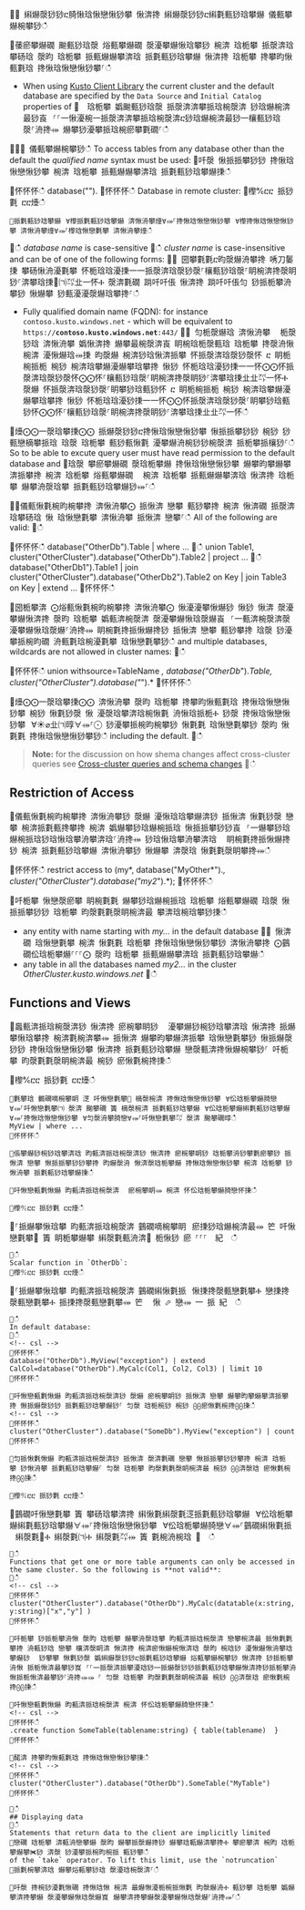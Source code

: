 ਍⌀ 䌀爀漀猀猀ⴀ䐀愀琀愀戀愀猀攀 愀渀搀 䌀爀漀猀猀ⴀ䌀氀甀猀琀攀爀 儀甀攀爀椀攀猀ഀഀ
਍䔀瘀攀爀礀 䬀甀猀琀漀 焀甀攀爀礀 漀瀀攀爀愀琀攀猀 椀渀 琀栀攀 挀漀渀琀攀砀琀 漀昀 琀栀攀 挀甀爀爀攀渀琀 挀氀甀猀琀攀爀 愀渀搀 琀栀攀 搀攀昀愀甀氀琀 搀愀琀愀戀愀猀攀⸀ഀഀ
* When using [Kusto Client Library](../api/netfx/about-kusto-data.md) the current cluster and the default database are specified by the `Data Source` and `Initial Catalog` properties of ਍  琀栀攀 嬀䬀甀猀琀漀 挀漀渀渀攀挀琀椀漀渀 猀琀爀椀渀最猀崀⠀⸀⸀⼀愀瀀椀⼀挀漀渀渀攀挀琀椀漀渀ⴀ猀琀爀椀渀最猀⼀欀甀猀琀漀⸀洀搀⤀ 爀攀猀瀀攀挀琀椀瘀攀氀礀⸀ഀഀ
਍⌀⌀ 儀甀攀爀椀攀猀ഀഀ
To access tables from any database other than the default the *qualified name* syntax must be used:਍吀漀 愀挀挀攀猀猀 搀愀琀愀戀愀猀攀 椀渀 琀栀攀 挀甀爀爀攀渀琀 挀氀甀猀琀攀爀㨀ഀഀ
<!-- csl -->਍怀怀怀ഀഀ
database("<database name>").<table name>਍怀怀怀ഀഀ
Database in remote cluster:਍㰀℀ⴀⴀ 挀猀氀 ⴀⴀ㸀ഀഀ
```਍挀氀甀猀琀攀爀⠀∀㰀挀氀甀猀琀攀爀 渀愀洀攀㸀∀⤀⸀搀愀琀愀戀愀猀攀⠀∀㰀搀愀琀愀戀愀猀攀 渀愀洀攀㸀∀⤀⸀㰀琀愀戀氀攀 渀愀洀攀㸀ഀഀ
```਍ഀഀ
*database name* is case-sensitive਍ഀഀ
*cluster name* is case-insensitive and can be of one of the following forms:਍⨀ 圀攀氀氀ⴀ昀漀爀洀攀搀 唀刀䰀㨀 攀砀愀洀瀀氀攀 怀栀琀琀瀀㨀⼀⼀挀漀渀琀漀猀漀⸀欀甀猀琀漀⸀眀椀渀搀漀眀猀⸀渀攀琀㨀㄀㈀㌀㐀⼀怀Ⰰ 漀渀氀礀 䠀吀吀倀 愀渀搀 䠀吀吀倀匀 猀挀栀攀洀攀猀 愀爀攀 猀甀瀀瀀漀爀琀攀搀⸀ഀഀ
* Fully qualified domain name (FQDN): for instance `contoso.kusto.windows.net` - which will be equivalent to `https://`**`contoso.kusto.windows.net`**`:443/`਍⨀ 匀栀漀爀琀 渀愀洀攀 ⠀栀漀猀琀 渀愀洀攀 嬀愀渀搀 爀攀最椀漀渀崀 眀椀琀栀漀甀琀 琀栀攀 搀漀洀愀椀渀 瀀愀爀琀⤀㨀 昀漀爀 椀渀猀琀愀渀挀攀 怀挀漀渀琀漀猀漀怀 ⴀ 眀栀椀挀栀 椀猀 椀渀琀攀爀瀀爀攀琀攀搀 愀猀 怀栀琀琀瀀猀㨀⼀⼀怀⨀⨀怀挀漀渀琀漀猀漀怀⨀⨀怀⸀欀甀猀琀漀⸀眀椀渀搀漀眀猀⸀渀攀琀㨀㐀㐀㌀⼀怀Ⰰ 漀爀 怀挀漀渀琀漀猀漀⸀眀攀猀琀甀猀怀 ⴀ 眀栀椀挀栀 椀猀 椀渀琀攀爀瀀爀攀琀攀搀 愀猀 怀栀琀琀瀀猀㨀⼀⼀怀⨀⨀怀挀漀渀琀漀猀漀⸀眀攀猀琀甀猀怀⨀⨀怀⸀欀甀猀琀漀⸀眀椀渀搀漀眀猀⸀渀攀琀㨀㐀㐀㌀⼀怀ഀഀ
਍㸀⨀⨀一漀琀攀㨀⨀⨀ 挀爀漀猀猀ⴀ搀愀琀愀戀愀猀攀 愀挀挀攀猀猀 椀猀 猀甀戀樀攀挀琀 琀漀 琀栀攀 甀猀甀愀氀 瀀攀爀洀椀猀猀椀漀渀 挀栀攀挀欀猀⸀ഀഀ
So to be able to excute query user must have read permission to the default database and਍琀漀 攀瘀攀爀礀 漀琀栀攀爀 搀愀琀愀戀愀猀攀 爀攀昀攀爀攀渀挀攀搀 椀渀 琀栀攀 焀甀攀爀礀 ⠀椀渀 琀栀攀 挀甀爀爀攀渀琀 愀渀搀 琀栀攀 爀攀洀漀琀攀 挀氀甀猀琀攀爀猀⤀⸀ഀഀ
਍⨀儀甀愀氀椀昀椀攀搀 渀愀洀攀⨀ 挀愀渀 戀攀 甀猀攀搀 椀渀 愀渀礀 挀漀渀琀攀砀琀 愀 琀愀戀氀攀 渀愀洀攀 挀愀渀 戀攀⸀ഀഀ
All of the following are valid:਍ഀഀ
<!-- csl -->਍怀怀怀ഀഀ
database("OtherDb").Table | where ...਍ഀഀ
union Table1, cluster("OtherCluster").database("OtherDb").Table2 | project ...਍ഀഀ
database("OtherDb1").Table1 | join cluster("OtherCluster").database("OtherDb2").Table2 on Key | join Table3 on Key | extend ...਍怀怀怀ഀഀ
਍圀栀攀渀 ⨀焀甀愀氀椀昀椀攀搀 渀愀洀攀⨀ 愀瀀瀀攀愀爀猀 愀猀 愀渀 漀瀀攀爀愀渀搀 漀昀 琀栀攀 嬀甀渀椀漀渀 漀瀀攀爀愀琀漀爀崀⠀⸀⼀甀渀椀漀渀漀瀀攀爀愀琀漀爀⸀洀搀⤀ 眀椀氀搀挀愀爀搀猀 挀愀渀 戀攀 甀猀攀搀 琀漀 猀瀀攀挀椀昀礀 洀甀氀琀椀瀀氀攀 琀愀戀氀攀猀ഀഀ
and multiple databases, wildcards are not allowed in cluster names:਍ഀഀ
<!-- csl -->਍怀怀怀ഀഀ
union withsource=TableName *, database("OtherDb*").*Table, cluster("OtherCluster").database("*").*਍怀怀怀ഀഀ
਍㸀⨀⨀一漀琀攀㨀⨀⨀ 渀愀洀攀 漀昀 琀栀攀 搀攀昀愀甀氀琀 搀愀琀愀戀愀猀攀 椀猀 愀氀猀漀 愀 瀀漀琀攀渀琀椀愀氀 洀愀琀挀栀Ⰰ 猀漀 搀愀琀愀戀愀猀攀⠀∀☀⌀㐀㈀㬀∀⤀⸀⨀ 猀瀀攀挀椀昀椀攀猀 愀氀氀 琀愀戀氀攀猀 漀昀 愀氀氀 搀愀琀愀戀愀猀攀猀ഀഀ
including the default.਍ഀഀ
>**Note:** for the discussion on how shema changes affect cross-cluster queries see [Cross-cluster queries and schema changes](../concepts/crossclusterandschemachanges.md)਍ഀഀ
## Restriction of Access਍儀甀愀氀椀昀椀攀搀 渀愀洀攀猀 漀爀 瀀愀琀琀攀爀渀猀 挀愀渀 愀氀猀漀 戀攀 椀渀挀氀甀搀攀搀 椀渀 嬀爀攀猀琀爀椀挀琀 愀挀挀攀猀猀崀⠀⸀⼀爀攀猀琀爀椀挀琀猀琀愀琀攀洀攀渀琀⸀洀搀⤀ 猀琀愀琀攀洀攀渀琀 ⠀眀椀氀搀挀愀爀搀猀 椀渀 挀氀甀猀琀攀爀 渀愀洀攀猀 愀爀攀 渀漀琀 愀氀氀漀眀攀搀⤀ഀഀ
<!-- csl -->਍怀怀怀ഀഀ
restrict access to (my*, database("MyOther*").*, cluster("OtherCluster").database("my2*").*);਍怀怀怀ഀഀ
਍吀栀攀 愀戀漀瘀攀 眀椀氀氀 爀攀猀琀爀椀挀琀 琀栀攀 焀甀攀爀礀 琀漀 愀挀挀攀猀猀 琀栀攀 昀漀氀氀漀眀椀渀最 攀渀琀椀琀攀猀㨀ഀഀ
* any entity with name starting with *my...* in the default database ਍⨀ 愀渀礀 琀愀戀氀攀 椀渀 愀氀氀 琀栀攀 搀愀琀愀戀愀猀攀猀 渀愀洀攀搀 ⨀䴀礀伀琀栀攀爀⸀⸀⸀⨀ 漀昀 琀栀攀 挀甀爀爀攀渀琀 挀氀甀猀琀攀爀ഀഀ
* any table in all the databases named *my2...* in the cluster *OtherCluster.kusto.windows.net*਍ഀഀ
## Functions and Views਍䘀甀渀挀琀椀漀渀猀 愀渀搀 瘀椀攀眀猀 ⠀瀀攀爀猀椀猀琀攀渀琀 愀渀搀 挀爀攀愀琀攀搀 椀渀氀椀渀攀⤀ 挀愀渀 爀攀昀攀爀渀挀攀 琀愀戀氀攀猀 愀挀爀漀猀猀 搀愀琀愀戀愀猀攀 愀渀搀 挀氀甀猀琀攀爀 戀漀甀渀搀愀爀椀攀猀⸀ 吀栀攀 昀漀氀氀漀眀椀渀最 椀猀 瘀愀氀椀搀㨀ഀഀ
਍㰀℀ⴀⴀ 挀猀氀 ⴀⴀ㸀ഀഀ
```਍氀攀琀 䴀礀嘀椀攀眀 㴀 吀愀戀氀攀㄀ 樀漀椀渀 搀愀琀愀戀愀猀攀⠀∀伀琀栀攀爀䐀戀∀⤀⸀吀愀戀氀攀㈀ 漀渀 䬀攀礀 簀 樀漀椀渀 挀氀甀猀琀攀爀⠀∀伀琀栀攀爀䌀氀甀猀琀攀爀∀⤀⸀搀愀琀愀戀愀猀攀⠀∀匀漀洀攀䐀戀∀⤀⸀吀愀戀氀攀㌀ 漀渀 䬀攀礀㬀ഀഀ
MyView | where ...਍怀怀怀ഀഀ
਍倀攀爀猀椀猀琀攀渀琀 昀甀渀挀琀椀漀渀猀 愀渀搀 瘀椀攀眀猀 琀栀攀洀猀攀氀瘀攀猀 挀愀渀 戀攀 愀挀挀攀猀猀攀搀 昀爀漀洀 愀渀漀琀栀攀爀 搀愀琀愀戀愀猀攀 椀渀 琀栀攀 猀愀洀攀 挀氀甀猀琀攀爀㨀ഀഀ
਍吀愀戀甀氀愀爀 昀甀渀挀琀椀漀渀 ⠀瘀椀攀眀⤀ 椀渀 怀伀琀栀攀爀䐀戀怀㨀ഀഀ
਍㰀℀ⴀⴀ 挀猀氀 ⴀⴀ㸀ഀഀ
```਍⸀挀爀攀愀琀攀 昀甀渀挀琀椀漀渀 䴀礀嘀椀攀眀⠀瘀㨀猀琀爀椀渀最⤀ 笀 吀愀戀氀攀㄀ 簀 眀栀攀爀攀 䌀漀氀甀洀渀㄀ 栀愀猀 瘀 ⸀⸀⸀  紀  ഀഀ
```਍ഀഀ
Scalar function in `OtherDb`:਍㰀℀ⴀⴀ 挀猀氀 ⴀⴀ㸀ഀഀ
```਍⸀挀爀攀愀琀攀 昀甀渀挀琀椀漀渀 䴀礀䌀愀氀挀⠀愀㨀搀漀甀戀氀攀Ⰰ 戀㨀搀漀甀戀氀攀Ⰰ 挀㨀搀漀甀戀氀攀⤀ 笀 ⠀愀 ⬀ 戀⤀ ⼀ 挀 紀  ഀഀ
```਍ഀഀ
In default database:਍ഀഀ
<!-- csl -->਍怀怀怀ഀഀ
database("OtherDb").MyView("exception") | extend CalCol=database("OtherDb").MyCalc(Col1, Col2, Col3) | limit 10਍怀怀怀ഀഀ
਍吀愀戀甀氀愀爀 昀甀渀挀琀椀漀渀猀 漀爀 瘀椀攀眀猀 挀愀渀 戀攀 爀攀昀攀爀攀渀挀攀搀 愀挀爀漀猀猀 挀氀甀猀琀攀爀猀⸀ 匀漀 琀栀椀猀 椀猀 ⨀⨀瘀愀氀椀搀⨀⨀㨀ഀഀ
<!-- csl -->਍怀怀怀ഀഀ
cluster("OtherCluster").database("SomeDb").MyView("exception") | count਍怀怀怀ഀഀ
਍匀挀愀氀愀爀 昀甀渀挀琀椀漀渀猀 挀愀渀 漀渀氀礀 戀攀 愀挀挀攀猀猀攀搀 椀渀 琀栀攀 猀愀洀攀 挀氀甀猀琀攀爀⸀ 匀漀 琀栀攀 昀漀氀氀漀眀椀渀最 椀猀 ⨀⨀渀漀琀 瘀愀氀椀搀⨀⨀㨀ഀഀ
਍㰀℀ⴀⴀ 挀猀氀 ⴀⴀ㸀ഀഀ
```਍䴀礀吀愀戀氀攀 簀 攀砀琀攀渀搀 䌀愀氀䌀漀氀㴀挀氀甀猀琀攀爀⠀∀伀琀栀攀爀䌀氀甀猀琀攀爀∀⤀⸀搀愀琀愀戀愀猀攀⠀∀伀琀栀攀爀䐀戀∀⤀⸀䴀礀䌀愀氀挀⠀䌀漀氀㄀Ⰰ 䌀漀氀㈀Ⰰ 䌀漀氀㌀⤀ 簀 氀椀洀椀琀 ㄀　ഀഀ
```਍ഀഀ
Functions that get one or more table arguments can only be accessed in the same cluster. So the following is **not valid**:਍ഀഀ
<!-- csl -->਍怀怀怀ഀഀ
cluster("OtherCluster").database("OtherDb").MyCalc(datatable(x:string, y:string)["x","y"] ) ਍怀怀怀ഀഀ
਍吀栀攀 猀挀栀攀洀愀 漀昀 琀栀攀 爀攀洀漀琀攀 昀甀渀挀琀椀漀渀 戀攀椀渀最 挀愀氀氀攀搀 洀甀猀琀 戀攀 欀渀漀眀渀 愀渀搀 椀渀瘀愀爀椀愀渀琀 漀昀 椀琀猀 瀀愀爀愀洀攀琀攀爀猀 ⠀猀攀攀 愀氀猀漀 嬀䌀爀漀猀猀ⴀ挀氀甀猀琀攀爀 焀甀攀爀椀攀猀 愀渀搀 猀挀栀攀洀愀 挀栀愀渀最攀猀崀⠀⸀⸀⼀挀漀渀挀攀瀀琀猀⼀挀爀漀猀猀挀氀甀猀琀攀爀愀渀搀猀挀栀攀洀愀挀栀愀渀最攀猀⸀洀搀⤀⤀ ⸀ 匀漀 琀栀攀 昀漀氀氀漀眀椀渀最 椀猀 ⨀⨀渀漀琀 瘀愀氀椀搀⨀⨀㨀ഀഀ
਍吀愀戀甀氀愀爀 昀甀渀挀琀椀漀渀 椀渀 怀伀琀栀攀爀䐀戀怀㨀ഀഀ
<!-- csl -->਍怀怀怀ഀഀ
.create function SomeTable(tablename:string) { table(tablename)  }  ਍怀怀怀ഀഀ
਍䤀渀 搀攀昀愀甀氀琀 搀愀琀愀戀愀猀攀㨀ഀഀ
<!-- csl -->਍怀怀怀ഀഀ
cluster("OtherCluster").database("OtherDb").SomeTable("MyTable")਍怀怀怀ഀഀ
਍ഀഀ
## Displaying data਍ഀഀ
Statements that return data to the client are implicitly limited਍戀礀 琀栀攀 渀甀洀戀攀爀 漀昀 爀攀挀漀爀搀猀 爀攀琀甀爀渀攀搀Ⰰ 攀瘀攀渀 椀昀 琀栀攀爀攀✀猀 渀漀 猀瀀攀挀椀昀椀挀 甀猀攀ഀഀ
of the `take` operator. To lift this limit, use the `notruncation`਍挀氀椀攀渀琀 爀攀焀甀攀猀琀 漀瀀琀椀漀渀⸀ഀഀ
਍吀漀 搀椀猀瀀氀愀礀 搀愀琀愀 椀渀 最爀愀瀀栀椀挀愀氀 昀漀爀洀Ⰰ 甀猀攀 琀栀攀 嬀爀攀渀搀攀爀 漀瀀攀爀愀琀漀爀崀⠀爀攀渀搀攀爀漀瀀攀爀愀琀漀爀⸀洀搀⤀⸀ഀഀ

